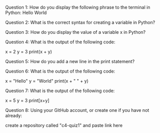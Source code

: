 Question 1: How do you display the following phrase to the terminal in Python: Hello World

Question 2: What is the correct syntax for creating a variable in Python?

Question 3: How do you display the value of a variable x in Python?

Question 4: What is the output of the following code:

x = 2
y = 3
print(x + y)

Question 5: How do you add a new line in the print statement?

Question 6: What is the output of the following code:

x = "Hello"
y = "World"
print(x + " " + y)

Question 7: What is the output of the following code:

x = 5
y = 3
print[x+y]

Question 8: Using your GitHub account, or create one if you have not already:

create a repository called "c4-quiz1" and paste link here

